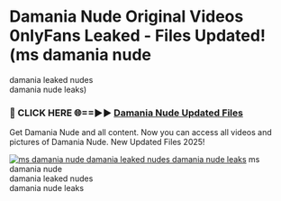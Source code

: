 # Damania Nude Original Videos 0nlyFans Leaked - Files Updated! (ms damania nude<br>
damania leaked nudes<br>
damania nude leaks)

<h3>🔴 CLICK HERE 🌐==►► <a href="https://tinyurl.com/2p9ay9w9" rel="nofollow">Damania Nude Updated Files</a></h3>

Get Damania Nude and all content. Now you can access all videos and pictures of Damania Nude. New Updated Files 2025!

[![ms damania nude<br>
damania leaked nudes<br>
damania nude leaks](https://i.imgur.com/KQgVmj3.gif)](https://tinyurl.com/2p9ay9w9)
ms damania nude<br>
damania leaked nudes<br>
damania nude leaks
